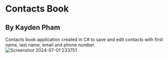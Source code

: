 # Contacts Book
## By Kayden Pham



Contacts book application created in C# to save and edit contacts with first name, last name, email and phone number.
![Screenshot 2024-07-01 233751](https://github.com/xx90three/Contacts-Book/assets/131922557/1118cdda-9b01-47ca-aa64-e7c6af5dae33)
